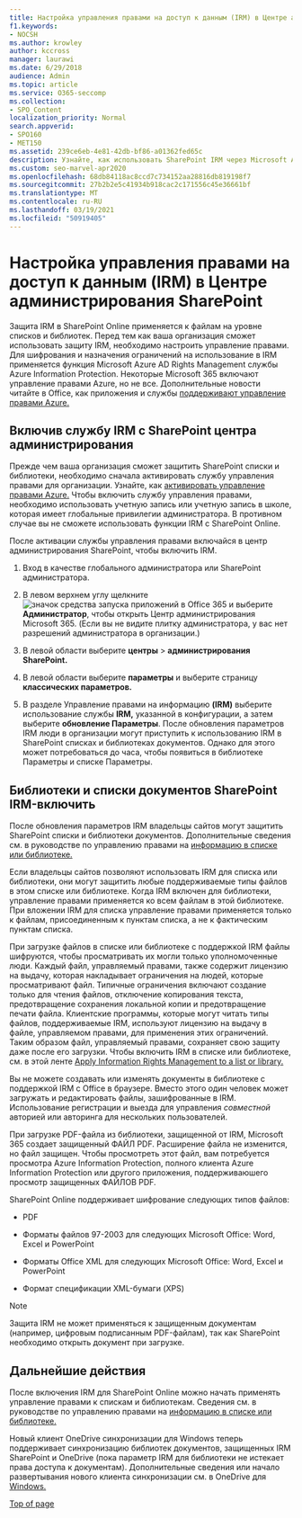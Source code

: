```yaml
---
title: Настройка управления правами на доступ к данным (IRM) в Центре администрирования SharePoint
f1.keywords:
- NOCSH
ms.author: krowley
author: kccross
manager: laurawi
ms.date: 6/29/2018
audience: Admin
ms.topic: article
ms.service: O365-seccomp
ms.collection:
- SPO_Content
localization_priority: Normal
search.appverid:
- SPO160
- MET150
ms.assetid: 239ce6eb-4e81-42db-bf86-a01362fed65c
description: Узнайте, как использовать SharePoint IRM через Microsoft Azure Active Directory службы управления правами (RMS) для защиты SharePoint списков и библиотек документов.
ms.custom: seo-marvel-apr2020
ms.openlocfilehash: 68db84118ac8ccd7c734152aa28816db819198f7
ms.sourcegitcommit: 27b2b2e5c41934b918cac2c171556c45e36661bf
ms.translationtype: MT
ms.contentlocale: ru-RU
ms.lasthandoff: 03/19/2021
ms.locfileid: "50919405"
---
```

# <a name="set-up-information-rights-management-irm-in-sharepoint-admin-center"></a>Настройка управления правами на доступ к данным (IRM) в Центре администрирования SharePoint

Защита IRM в SharePoint Online применяется к файлам на уровне списков и библиотек. Перед тем как ваша организация сможет использовать защиту IRM, необходимо настроить управление правами. Для шифрования и назначения ограничений на использование в IRM применяется функция Microsoft Azure AD Rights Management службы Azure Information Protection. Некоторые Microsoft 365 включают управление правами Azure, но не все. Дополнительные новости читайте в Office, как приложения и службы [поддерживают управление правами Azure.](/azure/information-protection/understand-explore/office-apps-services-support)
  
## <a name="turn-on-irm-service-using-sharepoint-admin-center"></a>Включив службу IRM с SharePoint центра администрирования

Прежде чем ваша организация сможет защитить SharePoint списки и библиотеки, необходимо сначала активировать службу управления правами для организации. Узнайте, как [активировать управление правами Azure.](/information-protection/deploy-use/activate-service) Чтобы включить службу управления правами, необходимо использовать учетную запись или учетную запись в школе, которая имеет глобальные привилегии администратора. В противном случае вы не сможете использовать функции IRM с SharePoint Online.
  
После активации службы управления правами включайся в центр администрирования SharePoint, чтобы включить IRM.
  
1. Вход в качестве глобального администратора или SharePoint администратора.
    
2. В левом верхнем углу щелкните ![значок средства запуска приложений в Office 365](../media/e5aee650-c566-4100-aaad-4cc2355d909f.png) и выберите **Администратор**, чтобы открыть Центр администрирования Microsoft 365. (Если вы не видите плитку администратора, у вас нет разрешений администратора в организации.) 
    
3. В левой области выберите **центры** \> **администрирования SharePoint.**
    
4. В левой области выберите **параметры** и выберите страницу **классических параметров.**
    
5. В разделе Управление правами на информацию **(IRM)** выберите использование службы **IRM,** указанной в конфигурации, а затем выберите **обновление Параметры**. После обновления параметров IRM люди в организации могут приступить к использованию IRM в SharePoint списках и библиотеках документов. Однако для этого может потребоваться до часа, чтобы появиться в библиотеке Параметры и списке Параметры.
    
## <a name="irm-enable-sharepoint-document-libraries-and-lists"></a>Библиотеки и списки документов SharePoint IRM-включить
<a name="__toc220831191"> </a>

После обновления параметров IRM владельцы сайтов могут защитить SharePoint списки и библиотеки документов. Дополнительные сведения см. в руководстве по управлению правами на [информацию в списке или библиотеке.](apply-irm-to-a-list-or-library.md)
  
Если владельцы сайтов позволяют использовать IRM для списка или библиотеки, они могут защитить любые поддерживаемые типы файлов в этом списке или библиотеке. Когда IRM включен для библиотеки, управление правами применяется ко всем файлам в этой библиотеке. При вложении IRM для списка управление правами применяется только к файлам, присоединенным к пунктам списка, а не к фактическим пунктам списка.
  
При загрузке файлов в списке или библиотеке с поддержкой IRM файлы шифруются, чтобы просматривать их могли только уполномоченные люди. Каждый файл, управляемый правами, также содержит лицензию на выдачу, которая накладывает ограничения на людей, которые просматривают файл. Типичные ограничения включают создание только для чтения файлов, отключение копирования текста, предотвращение сохранения локальной копии и предотвращение печати файла. Клиентские программы, которые могут читать типы файлов, поддерживаемые IRM, используют лицензию на выдачу в файле, управляемом правами, для применения этих ограничений. Таким образом файл, управляемый правами, сохраняет свою защиту даже после его загрузки. Чтобы включить IRM в списке или библиотеке, см. в этой ленте [Apply Information Rights Management to a list or library.](apply-irm-to-a-list-or-library.md)
  
Вы не можете создавать или изменять документы в библиотеке с поддержкой IRM с Office в браузере. Вместо этого один человек может загружать и редактировать файлы, зашифрованные в IRM. Использование регистрации и выезда для управления  *совместной*  авторией или авторинга для нескольких пользователей. 
  
При загрузке PDF-файла из библиотеки, защищенной от IRM, Microsoft 365 создает защищенный ФАЙЛ PDF. Расширение файла не изменится, но файл защищен. Чтобы просмотреть этот файл, вам потребуется просмотра Azure Information Protection, полного клиента Azure Information Protection или другого приложения, поддерживаюшего просмотр защищенных ФАЙЛОВ PDF. 
  
SharePoint Online поддерживает шифрование следующих типов файлов:
  
- PDF
    
- Форматы файлов 97-2003 для следующих Microsoft Office: Word, Excel и PowerPoint
    
- Форматы Office XML для следующих Microsoft Office: Word, Excel и PowerPoint
    
- Формат спецификации XML-бумаги (XPS)
 
> [!NOTE]
> Защита IRM не может применяться к защищенным документам (например, цифровым подписанным PDF-файлам), так как SharePoint необходимо открыть документ при загрузке. 

## <a name="next-steps"></a>Дальнейшие действия
<a name="__toc220831191"> </a>

После включения IRM для SharePoint Online можно начать применять управление правами к спискам и библиотекам. Сведения см. в руководстве по управлению правами на [информацию в списке или библиотеке.](apply-irm-to-a-list-or-library.md)
  
Новый клиент OneDrive синхронизации для Windows теперь поддерживает синхронизацию библиотек документов, защищенных IRM SharePoint и OneDrive (пока параметр IRM для библиотеки не истекает права доступа к документам). Дополнительные сведения или начало развертывания нового клиента синхронизации см. в OneDrive для [Windows.](/onedrive/deploy-on-windows)
  
[Top of page](set-up-irm-in-sp-admin-center.md)